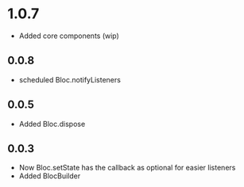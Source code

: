 # 1.0.7
* Added core components (wip)
## 0.0.8
* scheduled Bloc.notifyListeners
## 0.0.5
* Added Bloc.dispose  
## 0.0.3
* Now Bloc.setState has the callback as optional for easier listeners
* Added BlocBuilder